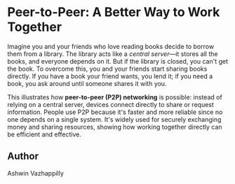 # Peer-to-Peer: A Better Way to Work Together

Imagine you and your friends who love reading books decide to borrow them from a library. The library acts like a *central server*—it stores all the books, and everyone depends on it. But if the library is closed, you can't get the book. To overcome this, you and your friends start sharing books directly. If you have a book your friend wants, you lend it; if you need a book, you ask around until someone shares it with you.

This illustrates how **peer-to-peer (P2P) networking** is possible: instead of relying on a central server, devices connect directly to share or request information. People use P2P because it's faster and more reliable since no one depends on a single system. It's widely used for securely exchanging money and sharing resources, showing how working together directly can be efficient and effective.

## Author
Ashwin Vazhappilly